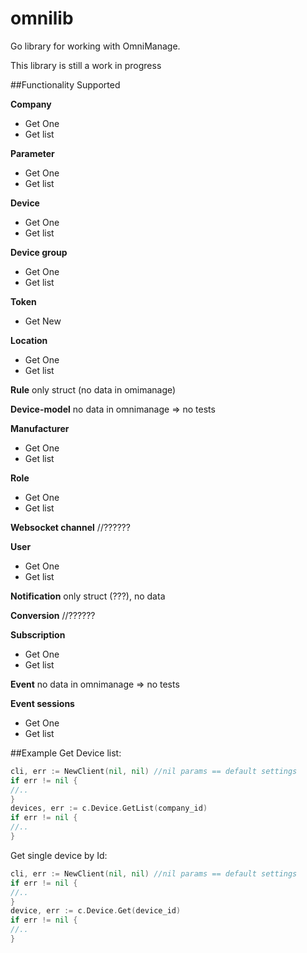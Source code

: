 # omnilib
Go library for working with OmniManage.

This library is still a work in progress

##Functionality Supported

**Company**
- Get One
- Get list

**Parameter**
- Get One
- Get list

**Device**
- Get One
- Get list

**Device group**
- Get One
- Get list

**Token**
- Get New

**Location**
- Get One
- Get list

**Rule**
only struct (no data in omimanage)

**Device-model**
no data in omnimanage => no tests

**Manufacturer**
- Get One
- Get list

**Role**
- Get One
- Get list

**Websocket channel**
//??????

**User**
- Get One
- Get list

**Notification**
only struct (???), no data

**Conversion**
//??????

**Subscription**
- Get One
- Get list

**Event**
no data in omnimanage => no tests

**Event sessions**
- Get One
- Get list


##Example
Get Device list:
```go
cli, err := NewClient(nil, nil) //nil params == default settings
if err != nil {
//..
}
devices, err := c.Device.GetList(company_id)
if err != nil {
//..
}
```
Get single device by Id:
```go
cli, err := NewClient(nil, nil) //nil params == default settings
if err != nil {
//..
}
device, err := c.Device.Get(device_id)
if err != nil {
//..
}
```


